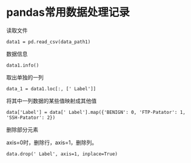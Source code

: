 # pandas常用数据处理记录

读取文件
```
data1 = pd.read_csv(data_path1)
```
数据信息
```
data1.info()
```
取出单独的一列
```
data_1 = data1.loc[:, [' Label']]
```
将其中一列数据的某些值映射成其他值
```
data['Label'] = data[' Label'].map({'BENIGN': 0, 'FTP-Patator': 1, 'SSH-Patator': 2})
```
删除部分元素

axis=0时，删除行，axis=1，删除列。
```
data.drop(' Label', axis=1, inplace=True)
```









